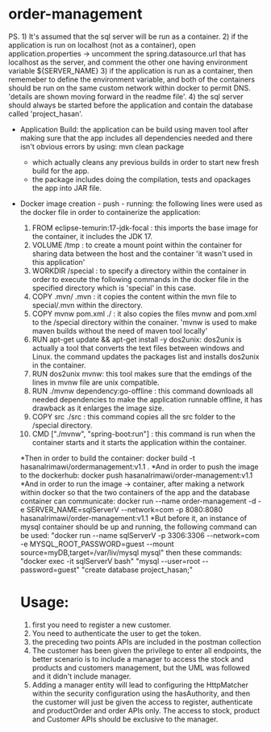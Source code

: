 # order-management

PS. 1) It's assumed that the sql server will be run as a container.
    2) if the application is run on localhost  (not as a container), open application.properties -> uncomment the spring.datasource.url that has localhost as the server, and comment the other one having environment variable ${SERVER_NAME}
    3) if the application is run as a container, then rememeber to define the environment variable, and both of the containers should be run on the same custom network within docker to permit DNS. 'details are shown moving forward in the readme file'.
    4) the sql server should always be started before the application and contain the database called 'project_hasan'.

* Application Build:
  the application can be build using maven tool after making sure that the app includes all dependencies needed and there isn't obvious errors by using:
  mvn clean package
  - which actually cleans any previous builds in order to start new fresh build for the app.
  - the package includes doing the compilation, tests and opackages the app into JAR file.

* Docker image creation - push - running:
  the following lines were used as the docker file in order to containerize the application:
  1) FROM eclipse-temurin:17-jdk-focal : this imports the base image for the container, it includes the JDK 17.
  2) VOLUME /tmp : to create a mount point within the container for sharing data between the host and the container  'it wasn't used in this application'
  3) WORKDIR /special : to specify a directory within the container in order to execute the following commands in the docker file in the specified directory which is 'special' in this case.
  4) COPY .mvn/ .mvn : it copies the content within the mvn file to special/.mvn within the directory.
  5) COPY mvnw pom.xml ./ : it also copies the files mvnw and pom.xml to the /special directory within the conainer. 'mvnw is used to make maven builds without the need of maven tool locally'
  6) RUN apt-get update && apt-get install -y dos2unix: dos2unix is actually a tool that converts the text files between windows and Linux. the command updates the packages list and installs dos2unix in the container.
  7) RUN dos2unix mvnw: this tool makes sure that the emdings of the lines in mvnw file are unix compatible.
  8) RUN ./mvnw dependency:go-offline : this command downloads all needed dependencies to make the application runnable offline, it has drawback as it enlarges the image size.
  9) COPY src ./src : this command copies all the src folder to the /special directory.
  10) CMD ["./mvnw", "spring-boot:run"] : this command is run when the container starts and it starts the application within the container.

  *Then in order to build the container: docker build -t hasanalrimawi/ordermanagement:v1.1 .
  *And in order to push the image to the dockerhub: docker push hasanalrimawi/order-management:v1.1
  *And in order to run the image -> container, after making a network within docker so that the two containers of the app and the database container can communicate: docker run --name order-management -d -e SERVER_NAME=sqlServerV --network=com -p 8080:8080 hasanalrimawi/order-management:v1.1
  *But before it, an instance of mysql container should be up and running, the following command can be used:
    "docker run --name sqlServerV -p 3306:3306 --network=com -e MYSQL_ROOT_PASSWORD=guest --mount source=myDB,target=/var/liv/mysql mysql"
  then these commands:
  "docker exec -it sqlServerV bash"
  "mysql --user=root --password=guest"
  "create database project_hasan;"



  # Usage:
  1) first you need to register a new customer.
  2) You need to authenticate the user to get the token.
  3) the preceding two points APIs are included in the postman collection
  4) The customer has been given the privilege to enter all endpoints, the better scenario is to include a manager to access the stock and products and customers management, but the UML was followed and it didn't include manager.
  5) Adding a manager entity will lead to configuring the HttpMatcher within the security configuration using the hasAuthority, and then the customer will just be given the access to register, authenticate and productOrder and order APIs only. The access to stock, product and Customer APIs should be exclusive to the manager.
